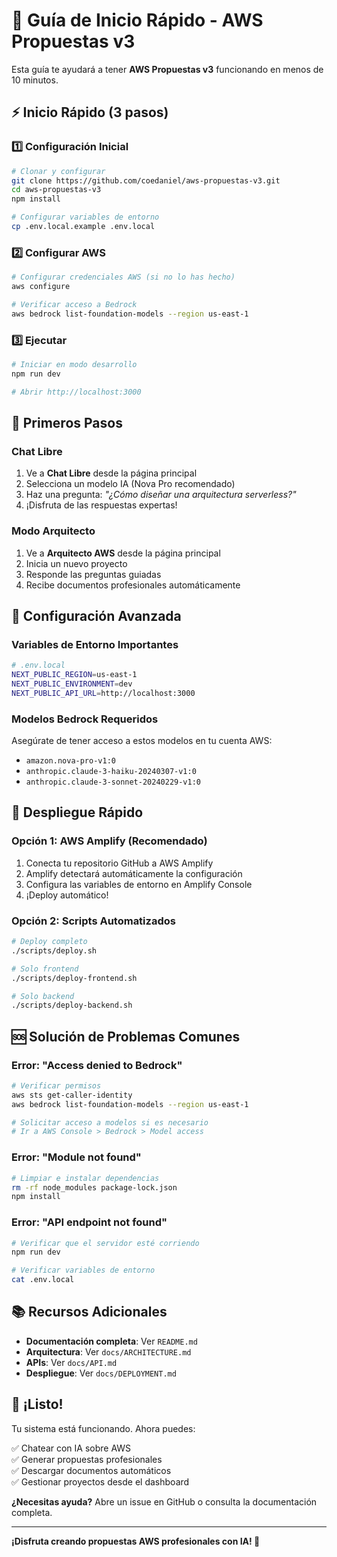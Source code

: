 # 🚀 Guía de Inicio Rápido - AWS Propuestas v3

Esta guía te ayudará a tener **AWS Propuestas v3** funcionando en menos de 10 minutos.

## ⚡ Inicio Rápido (3 pasos)

### 1️⃣ **Configuración Inicial**
```bash
# Clonar y configurar
git clone https://github.com/coedaniel/aws-propuestas-v3.git
cd aws-propuestas-v3
npm install

# Configurar variables de entorno
cp .env.local.example .env.local
```

### 2️⃣ **Configurar AWS**
```bash
# Configurar credenciales AWS (si no lo has hecho)
aws configure

# Verificar acceso a Bedrock
aws bedrock list-foundation-models --region us-east-1
```

### 3️⃣ **Ejecutar**
```bash
# Iniciar en modo desarrollo
npm run dev

# Abrir http://localhost:3000
```

## 🎯 Primeros Pasos

### Chat Libre
1. Ve a **Chat Libre** desde la página principal
2. Selecciona un modelo IA (Nova Pro recomendado)
3. Haz una pregunta: *"¿Cómo diseñar una arquitectura serverless?"*
4. ¡Disfruta de las respuestas expertas!

### Modo Arquitecto
1. Ve a **Arquitecto AWS** desde la página principal
2. Inicia un nuevo proyecto
3. Responde las preguntas guiadas
4. Recibe documentos profesionales automáticamente

## 🔧 Configuración Avanzada

### Variables de Entorno Importantes
```bash
# .env.local
NEXT_PUBLIC_REGION=us-east-1
NEXT_PUBLIC_ENVIRONMENT=dev
NEXT_PUBLIC_API_URL=http://localhost:3000
```

### Modelos Bedrock Requeridos
Asegúrate de tener acceso a estos modelos en tu cuenta AWS:
- `amazon.nova-pro-v1:0`
- `anthropic.claude-3-haiku-20240307-v1:0`
- `anthropic.claude-3-sonnet-20240229-v1:0`

## 🚀 Despliegue Rápido

### Opción 1: AWS Amplify (Recomendado)
1. Conecta tu repositorio GitHub a AWS Amplify
2. Amplify detectará automáticamente la configuración
3. Configura las variables de entorno en Amplify Console
4. ¡Deploy automático!

### Opción 2: Scripts Automatizados
```bash
# Deploy completo
./scripts/deploy.sh

# Solo frontend
./scripts/deploy-frontend.sh

# Solo backend
./scripts/deploy-backend.sh
```

## 🆘 Solución de Problemas Comunes

### Error: "Access denied to Bedrock"
```bash
# Verificar permisos
aws sts get-caller-identity
aws bedrock list-foundation-models --region us-east-1

# Solicitar acceso a modelos si es necesario
# Ir a AWS Console > Bedrock > Model access
```

### Error: "Module not found"
```bash
# Limpiar e instalar dependencias
rm -rf node_modules package-lock.json
npm install
```

### Error: "API endpoint not found"
```bash
# Verificar que el servidor esté corriendo
npm run dev

# Verificar variables de entorno
cat .env.local
```

## 📚 Recursos Adicionales

- **Documentación completa**: Ver `README.md`
- **Arquitectura**: Ver `docs/ARCHITECTURE.md`
- **APIs**: Ver `docs/API.md`
- **Despliegue**: Ver `docs/DEPLOYMENT.md`

## 🎉 ¡Listo!

Tu sistema está funcionando. Ahora puedes:

✅ Chatear con IA sobre AWS  
✅ Generar propuestas profesionales  
✅ Descargar documentos automáticos  
✅ Gestionar proyectos desde el dashboard  

**¿Necesitas ayuda?** Abre un issue en GitHub o consulta la documentación completa.

---

**¡Disfruta creando propuestas AWS profesionales con IA! 🚀**
